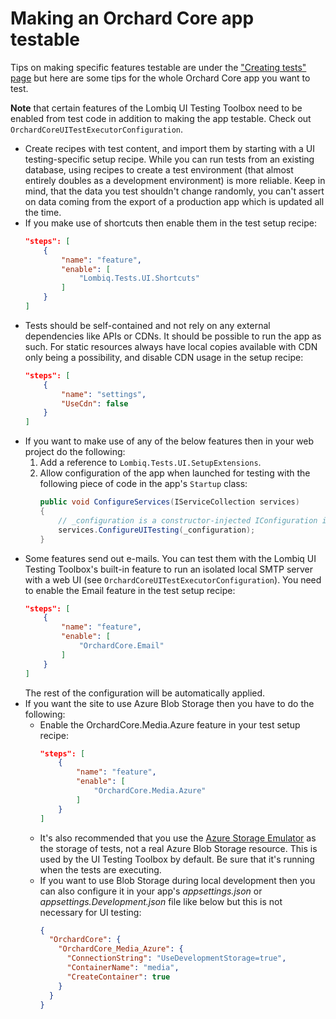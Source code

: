 # Making an Orchard Core app testable



Tips on making specific features testable are under the ["Creating tests" page](CreatingTests.md) but here are some tips for the whole Orchard Core app you want to test.

**Note** that certain features of the Lombiq UI Testing Toolbox need to be enabled from test code in addition to making the app testable. Check out `OrchardCoreUITestExecutorConfiguration`.

- Create recipes with test content, and import them by starting with a UI testing-specific setup recipe. While you can run tests from an existing database, using recipes to create a test environment (that almost entirely doubles as a development environment) is more reliable. Keep in mind, that the data you test shouldn't change randomly, you can't assert on data coming from the export of a production app which is updated all the time.
- If you make use of shortcuts then enable them in the test setup recipe:
    ```json
    "steps": [
        {
            "name": "feature",
            "enable": [
                "Lombiq.Tests.UI.Shortcuts"
            ]
        }
    ]
    ```
- Tests should be self-contained and not rely on any external dependencies like APIs or CDNs. It should be possible to run the app as such. For static resources always have local copies available with CDN only being a possibility, and disable CDN usage in the setup recipe:
    ```json
    "steps": [
        {
            "name": "settings",
            "UseCdn": false
        }
    ]
    ```
- If you want to make use of any of the below features then in your web project do the following:
  1. Add a reference to `Lombiq.Tests.UI.SetupExtensions`.
  2. Allow configuration of the app when launched for testing with the following piece of code in the app's `Startup` class:
        ```csharp
        public void ConfigureServices(IServiceCollection services)
        {
            // _configuration is a constructor-injected IConfiguration instance.
            services.ConfigureUITesting(_configuration);
        }
        ``` 
- Some features send out e-mails. You can test them with the Lombiq UI Testing Toolbox's built-in feature to run an isolated local SMTP server with a web UI (see `OrchardCoreUITestExecutorConfiguration`). You need to enable the Email feature in the test setup recipe:
    ```json
    "steps": [
        {
            "name": "feature",
            "enable": [
                "OrchardCore.Email"
            ]
        }
    ]
    ``` 
    The rest of the configuration will be automatically applied.
- If you want the site to use Azure Blob Storage then you have to do the following:
  - Enable the OrchardCore.Media.Azure feature in your test setup recipe:
    ```json
    "steps": [
        {
            "name": "feature",
            "enable": [
                "OrchardCore.Media.Azure"
            ]
        }
    ]
    ```
  - It's also recommended that you use the [Azure Storage Emulator](https://docs.microsoft.com/en-us/azure/storage/common/storage-use-emulator) as the storage of tests, not a real Azure Blob Storage resource. This is used by the UI Testing Toolbox by default. Be sure that it's running when the tests are executing.
  - If you want to use Blob Storage during local development then you can also configure it in your app's _appsettings.json_ or _appsettings.Development.json_ file like below but this is not necessary for UI testing:
    ```json
    {
      "OrchardCore": {
        "OrchardCore_Media_Azure": {
          "ConnectionString": "UseDevelopmentStorage=true",
          "ContainerName": "media",
          "CreateContainer": true
        }
      }
    }
    ```
